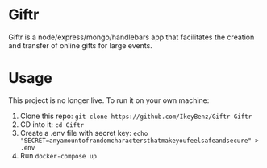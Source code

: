 # Giftr
Giftr is a node/express/mongo/handlebars app that facilitates the creation and transfer of online gifts for large events.

# Usage
This project is no longer live. To run it on your own machine:
1) Clone this repo: `git clone https://github.com/IkeyBenz/Giftr Giftr`
2) CD into it: `cd Giftr`
3) Create a .env file with secret key: `echo "SECRET=anyamountofrandomcharactersthatmakeyoufeelsafeandsecure" > .env`
3) Run `docker-compose up`
